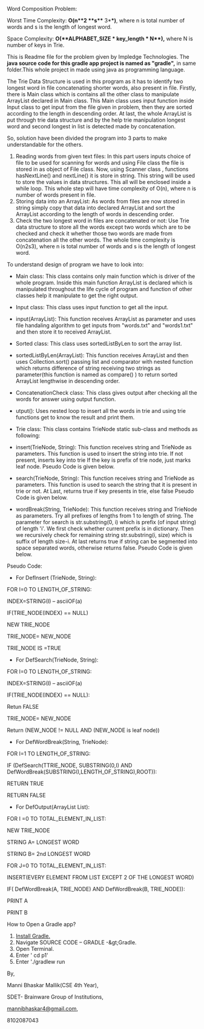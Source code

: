 Word Composition Problem:

Worst Time Complexity: **O(n\*\***2 \***\*s\*\*** 3\***\*)**, where n is total number of words and s is the length of longest word.

Space Complexity: **O(\*\***ALPHABET_SIZE \* key_length \* N\***\*),** where N is number of keys in Trie.

This is Readme file for the problem given by Impledge Technologies. The **java source code for this gradle app project is named as &quot;gradle&quot;,** in same folder.This whole project in made using java as programming language.

The Trie Data Structure is used in this program as it has to identify two longest word in file concatenating shorter words, also present in file. Firstly, there is Main class which is contains all the other class to manipulate ArrayList declared in Main class. This Main class uses input function inside Input class to get input from the file given in problem, then they are sorted according to the length in descending order. At last, the whole ArrayList is put through trie data structure and by the help trie manipulation longest word and second longest in list is detected made by concatenation.

So, solution have been divided the program into 3 parts to make understandable for the others.

1. Reading words from given text files: In this part users inputs choice of file to be used for scanning for words and using File class the file is stored in as object of File class. Now, using Scanner class , functions hasNextLine() and nextLine() it is store in string. This string will be used to store the values in data structures. This all will be enclosed inside a while loop. This whole step will have time complexity of O(n), where n is number of words present in file.
2. Storing data into an ArrayList: As words from files are now stored in string simply copy that data into declared ArrayList and sort the ArrayList according to the length of words in descending order.
3. Check the two longest word in files are concatenated or not: Use Trie data structure to store all the words except two words which are to be checked and check it whether those two words are made from concatenation all the other words. The whole time complexity is O(n2s3), where n is total number of words and s is the length of longest word.

To understand design of program we have to look into:

- Main class: This class contains only main function which is driver of the whole program. Inside this main function ArrayList is declared which is manipulated throughout the life cycle of program and function of other classes help it manipulate to get the right output.
- Input class: This class uses input function to get all the input.

- input(ArrayList): This function receives ArrayList as parameter and uses file handaling algorithm to get inputs from &quot;words.txt&quot; and &quot;words1.txt&quot; and then store it to received ArrayList.

- Sorted class: This class uses sortedListByLen to sort the array list.

- sortedListByLen(ArrayList): This function receives ArrayList and then uses Collection.sort() passing list and comparator with nested function which returns difference of string receiving two strings as parameter(this function is named as compare() ) to return sorted ArrayList lengthwise in descending order.

- ConcatenationCheck class: This class gives output after checking all the words for answer using output function.

- utput(): Uses nested loop to insert all the words in trie and using trie functions get to know the result and print them.

- Trie class: This class contains TrieNode static sub-class and methods as following:

- insert(TrieNode, String): This function receives string and TrieNode as parameters. This function is used to insert the string into trie. If not present, inserts key into trie If the key is prefix of trie node, just marks leaf node. Pseudo Code is given below.
- search(TrieNode, String): This function receives string and TrieNode as parameters. This function is used to search the string that it is present in trie or not. At Last, returns true if key presents in trie, else false Pseudo Code is given below.
- wordBreak(String, TrieNode): This function receives string and TrieNode as parameters. Try all prefixes of lengths from 1 to length of string. The parameter for search is str.substring(0, i) which is prefix (of input string) of length &#39;i&#39;. We first check whether current prefix is in dictionary. Then we recursively check for remaining string str.substring(i, size) which is suffix of length size-i. At last returns true if string can be segmented into space separated words, otherwise returns false. Pseudo Code is given below.

Pseudo Code:

- For DefInsert (TrieNode, String):

FOR I=0 TO LENGTH_OF_STRING:

INDEX=STRING(I) – asciiOF(a)

IF(TRIE_NODE(INDEX) == NULL)

NEW TRIE_NODE

TRIE_NODE= NEW_NODE

TRIE_NODE IS =TRUE

- For DefSearch(TrieNode, String):

FOR I=0 TO LENGTH_OF_STRING:

INDEX=STRING(I) – asciiOF(a)

IF(TRIE_NODE(INDEX) == NULL):

Retun FALSE

TRIE_NODE= NEW_NODE

Return (NEW_NODE != NULL AND (NEW_NODE is leaf node))

- For DefWordBreak(String, TrieNode):

FOR I=1 TO LENGTH_OF_STRING:

IF (DefSearch(TTRIE_NODE, SUBSTRING(0,I) AND DefWordBreak(SUBSTRING(I,LENGTH_OF_STRING),ROOT)):

RETURN TRUE

RETURN FALSE

- For DefOutput(ArrayList List):

FOR I =0 TO TOTAL_ELEMENT_IN_LIST:

NEW TRIE_NODE

STRING A= LONGEST WORD

STRING B= 2nd LONGEST WORD

FOR J=0 TO TOTAL_ELEMENT_IN_LIST:

INSERT(EVERY ELEMENT FROM LIST EXCEPT 2 OF THE LONGEST WORD)

IF( DefWordBreak(A, TRIE_NODE) AND DefWordBreak(B, TRIE_NODE)):

PRINT A

PRINT B

How to Open a Gradle app?

1. [Install Gradle.](https://gradle.org/install/)
2. Navigate SOURCE CODE – GRADLE -\&gt;Gradle.
3. Open Terminal.
4. Enter &#39; cd p1&#39;
5. Enter &#39;./gradlew run

By,

Manni Bhaskar Mallik(CSE 4th Year),

SDET- Brainware Group of Institutions,

mannibhaskar4@gmail.com,

8102087043
